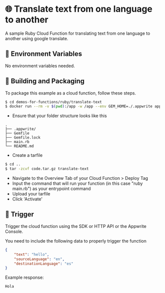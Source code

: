 # 🌐 Translate text from one language to another

A sample Ruby Cloud Function for translating text from one language to another using google translate.

## 📝 Environment Variables

No environment variables needed.

## 🚀 Building and Packaging

To package this example as a cloud function, follow these steps.

```bash
$ cd demos-for-functions/ruby/translate-text
$ docker run --rm -v $(pwd):/app -w /app --env GEM_HOME=./.appwrite appwrite/env-ruby-3.0:1.0.0 bundle install
```

- Ensure that your folder structure looks like this

```
.
├── .appwrite/
├── Gemfile
├── Gemfile.lock
├── main.rb
└── README.md
```

- Create a tarfile

```bash
$ cd ..
$ tar -zcvf code.tar.gz translate-text
```

- Navigate to the Overview Tab of your Cloud Function > Deploy Tag
- Input the command that will run your function (in this case "ruby main.rb") as your entrypoint command
- Upload your tarfile
- Click 'Activate'

## 🎯 Trigger

Trigger the cloud function using the SDK or HTTP API or the Appwrite Console.

You need to include the following data to properly trigger the function

```Json
{
    "text": "hello",
    "sourceLanguage": "en",
    "destinationLanguage": "es"
}
```

Example response:

```text
Hola
```